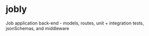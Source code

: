 # jobly
Job application back-end - models, routes, unit + integration tests, jsonSchemas, and middleware 
